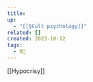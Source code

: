 ```yaml
---
title: 
up:
  - "[[§Cult psychology]]"
related: []
created: 2023-10-12
tags:
  - 0🌲
---
```

[[Hypocrisy]]
